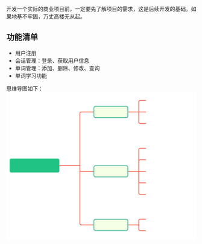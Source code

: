 开发一个实际的商业项目前，一定要先了解项目的需求，这是后续开发的基础。如果地基不牢固，万丈高楼无从起。

## 功能清单
- 用户注册
- 会话管理：登录、获取用户信息
- 单词管理：添加、删除、修改、查询
- 单词学习功能

思维导图如下：
![功能清单](../assets/功能清单.svg)